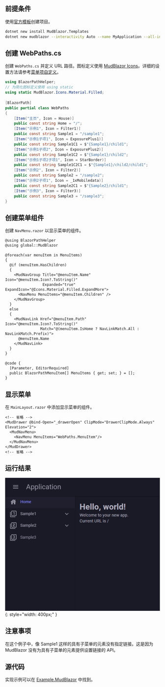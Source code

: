## 前提条件

使用[官方模板](https://mudblazor.com/getting-started/installation#using-templates)创建项目。

```bash title="MudBlazor 模板的安装"
dotnet new install MudBlazor.Templates
dotnet new mudblazor --interactivity Auto --name MyApplication --all-interactive
```

## 创建 WebPaths.cs

创建 `WebPaths.cs` 并定义 URL 路径。图标定义使用 [MudBlazor Icons](https://mudblazor.com/features/icons)。详细的设置方法请参考[菜单项自定义](../MenuCustomization.md)。

```csharp title="WebPaths.cs"
using BlazorPathHelper;
// 为简化图标定义使用 using static
using static MudBlazor.Icons.Material.Filled;

[BlazorPath]
public partial class WebPaths
{
    [Item("主页", Icon = House)]
    public const string Home = "/";
    [Item("示例1", Icon = Filter1)]
    public const string Sample1 = "/sample1";
    [Item("示例1子项1", Icon = ExposurePlus1)]
    public const string Sample1C1 = $"{Sample1}/child1";
    [Item("示例1子项2", Icon = ExposurePlus2)]
    public const string Sample1C2 = $"{Sample1}/child2";
    [Item("示例1子项2子项1", Icon = StarBorder)]
    public const string Sample1C2C1 = $"{Sample1}/child2/child1";
    [Item("示例2", Icon = Filter2)]
    public const string Sample2 = "/sample2";
    [Item("示例2子项1", Icon = _1xMobiledata)]
    public const string Sample2C1 = $"{Sample2}/child1";
    [Item("示例3", Icon = Filter3)]
    public const string Sample3 = "/sample3";
}
```

## 创建菜单组件

创建 `NavMenu.razor` 以显示菜单的组件。

```razor title="NavMenu.razor"
@using BlazorPathHelper
@using global::MudBlazor

@foreach(var menuItem in MenuItems)
{
  @if (menuItem.HasChildren)
  {
    <MudNavGroup Title="@menuItem.Name" Icon="@menuItem.Icon?.ToString()" 
                 Expanded="true" ExpandIcon="@Icons.Material.Filled.ExpandMore">
      <NavMenu MenuItems="@menuItem.Children" />
    </MudNavGroup>
  }
  else
  {
    <MudNavLink Href="@menuItem.Path" Icon="@menuItem.Icon?.ToString()" 
                Match="@(menuItem.IsHome ? NavLinkMatch.All : NavLinkMatch.Prefix)">
      @menuItem.Name
    </MudNavLink>
  }
}

@code {
  [Parameter, EditorRequired]
  public BlazorPathMenuItem[] MenuItems { get; set; } = [];
}
```

## 显示菜单

在 `MainLayout.razor` 中添加显示菜单的组件。

```razor title="MainLayout.razor"
<!-- 省略 -->
<MudDrawer @bind-Open="_drawerOpen" ClipMode="DrawerClipMode.Always" Elevation="2">
  <MudNavMenu>
    <NavMenu MenuItems="WebPaths.MenuItem"/>
  </MudNavMenu>
</MudDrawer>
<!-- 省略 -->
```

## 运行结果

![](../../../../assets/sample-mudblazor.gif){: style="width: 400px;" }

## 注意事项

在这个例子中，像 Sample1 这样的具有子菜单的元素没有指定链接。这是因为 MudBlazor 没有为具有子菜单的元素提供设置链接的 API。

## 源代码

实现示例可以在 [Example.MudBlazor](https://github.com/arika0093/BlazorPathHelper/tree/main/examples/Example.MudBlazor/) 中找到。